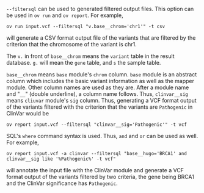 `--filtersql` can be used to generated filtered output files. This option can be used in `ov run` and `ov report`. For example,

```
ov run input.vcf --filtersql "v.base__chrom='chr1'" -t csv
```

will generate a CSV format output file of the variants that are filtered by the criterion that the chromosome of the variant is chr1.

The `v.` in front of `base__chrom` means the `variant` table in the result database. `g.` will mean the `gene` table, and `s` the sample table.

`base__chrom` means `base` module's `chrom` column. `base` module is an abstract column which includes the basic variant information as well as the mapper module. Other column names are used as they are. After a module name and "`__`" (double underline), a column name follows. Thus, `clinvar__sig` means `cliuvar` module's `sig` column. Thus, generating a VCF format output of the variants filtered with the criterion that the variants are `Pathogenic` in ClinVar would be

```
ov report input.vcf --filtersql "clinvar__sig='Pathogenic'" -t vcf
```

SQL's `where` command syntax is used. Thus, `and` and `or` can be used as well. For example,

```
ov report input.vcf -a clinvar --filtersql "base__hugo='BRCA1' and clinvar__sig like '%Pathogenic%' -t vcf"
```

will annotate the input file with the ClinVar module and generate a VCF format output of the variants filtered by two criteria, the gene being BRCA1 and the ClinVar significance has `Pathogenic`.
